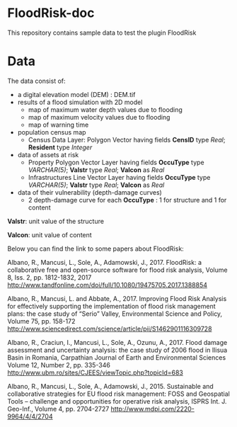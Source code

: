 # FloodRisk-doc
This repository contains sample data to test the plugin FloodRisk
# Data
The data consist of:
- a digital elevation model (DEM) : DEM.tif
- results of a flood simulation with 2D model
  - map of maximum water depth values due to flooding
  - map of maximum velocity values due to flooding
  - map of warning time
- population census map
  - Census Data Layer: Polygon Vector having fields **CensID** type *Real*; **Resident** type *Integer*
- data of assets at risk
  - Property Polygon Vector Layer having fields **OccuType** type *VARCHAR(5)*; **Valstr** type *Real*; **Valcon** as *Real*
  - Infrastructures Line Vector Layer having fields **OccuType** type *VARCHAR(5)*; **Valstr** type *Real*; **Valcon** as *Real*
- data of their vulnerability (depth-damage curves)
  - 2 depth-damage curve for each **OccuType** : 1 for structure and 1 for content

**Valstr**: unit value of the structure

**Valcon**: unit value of content

Below you can find the link to some papers about FloodRisk:

Albano, R., Mancusi, L., Sole, A., Adamowski, J., 2017. FloodRisk: a collaborative free and open-source software for flood risk analysis, Volume 8, Iss. 2, pp. 1812-1832, 2017
http://www.tandfonline.com/doi/full/10.1080/19475705.2017.1388854

Albano, R., Mancusi, L. and Abbate, A., 2017. Improving Flood Risk Analysis for effectively supporting the implementation of flood risk management plans: the case study of “Serio” Valley, Environmental Science and Policy, Volume 75, pp. 158-172
http://www.sciencedirect.com/science/article/pii/S1462901116309728
 
Albano, R., Craciun, I., Mancusi, L., Sole, A., Ozunu, A., 2017. Flood damage assessment and uncertainty analysis: the case study of 2006 flood in Ilisua Basin in Romania, Carpathian Journal of Earth and Environmental Sciences Volume 12, Number 2, pp. 335-346
http://www.ubm.ro/sites/CJEES/viewTopic.php?topicId=683
 
Albano, R., Mancusi, L., Sole, A., Adamowski, J., 2015. Sustainable and collaborative strategies for EU flood risk management: FOSS and Geospatial Tools – challenge and opportunities for operative risk analysis, ISPRS Int. J. Geo-Inf., Volume 4, pp. 2704-2727
http://www.mdpi.com/2220-9964/4/4/2704
 
